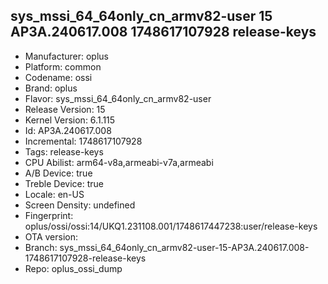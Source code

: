 ## sys_mssi_64_64only_cn_armv82-user 15 AP3A.240617.008 1748617107928 release-keys
- Manufacturer: oplus
- Platform: common
- Codename: ossi
- Brand: oplus
- Flavor: sys_mssi_64_64only_cn_armv82-user
- Release Version: 15
- Kernel Version: 6.1.115
- Id: AP3A.240617.008
- Incremental: 1748617107928
- Tags: release-keys
- CPU Abilist: arm64-v8a,armeabi-v7a,armeabi
- A/B Device: true
- Treble Device: true
- Locale: en-US
- Screen Density: undefined
- Fingerprint: oplus/ossi/ossi:14/UKQ1.231108.001/1748617447238:user/release-keys
- OTA version: 
- Branch: sys_mssi_64_64only_cn_armv82-user-15-AP3A.240617.008-1748617107928-release-keys
- Repo: oplus_ossi_dump
